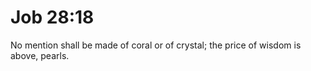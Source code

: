 # Job 28:18

No mention shall be made of coral or of crystal; the price of wisdom is above, pearls.
